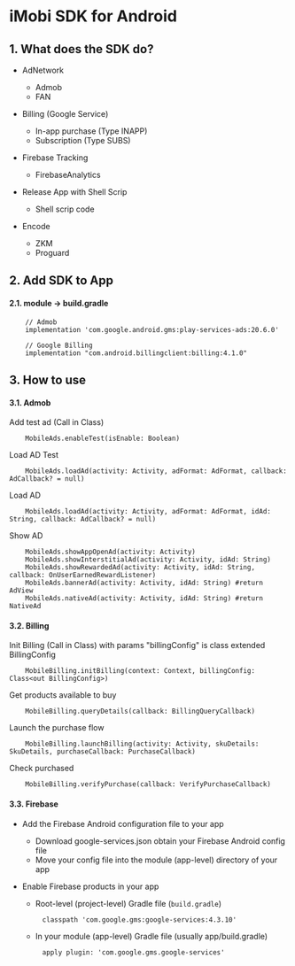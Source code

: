 # iMobi SDK for Android

## 1. What does the SDK do?

 - AdNetwork
    + Admob
    + FAN

 - Billing (Google Service)
    + In-app purchase (Type INAPP)
    + Subscription (Type SUBS)
   
 - Firebase Tracking
    + FirebaseAnalytics

 - Release App with Shell Scrip
    + Shell scrip code
   
- Encode
    + ZKM
    + Proguard


## 2. Add SDK to App

#### 2.1. module -> build.gradle
```
    // Admob
    implementation 'com.google.android.gms:play-services-ads:20.6.0'
   
    // Google Billing
    implementation "com.android.billingclient:billing:4.1.0"
```

## 3. How to use

#### 3.1. Admob
Add test ad (Call in Class<out Application>)
```
    MobileAds.enableTest(isEnable: Boolean)
```

Load AD Test
```
    MobileAds.loadAd(activity: Activity, adFormat: AdFormat, callback: AdCallback? = null)
```

Load AD
```
    MobileAds.loadAd(activity: Activity, adFormat: AdFormat, idAd: String, callback: AdCallback? = null)
```

Show AD
```
    MobileAds.showAppOpenAd(activity: Activity)
    MobileAds.showInterstitialAd(activity: Activity, idAd: String)
    MobileAds.showRewardedAd(activity: Activity, idAd: String, callback: OnUserEarnedRewardListener)
    MobileAds.bannerAd(activity: Activity, idAd: String) #return AdView
    MobileAds.nativeAd(activity: Activity, idAd: String) #return NativeAd
```

#### 3.2. Billing
Init Billing (Call in Class<out Application>) with params "billingConfig" is class extended BillingConfig
```
    MobileBilling.initBilling(context: Context, billingConfig: Class<out BillingConfig>)
```

Get products available to buy
```
    MobileBilling.queryDetails(callback: BillingQueryCallback)
```

Launch the purchase flow
```
    MobileBilling.launchBilling(activity: Activity, skuDetails: SkuDetails, purchaseCallback: PurchaseCallback)
```

Check purchased
```
    MobileBilling.verifyPurchase(callback: VerifyPurchaseCallback)
```

#### 3.3. Firebase
 - Add the Firebase Android configuration file to your app
    + Download google-services.json obtain your Firebase Android config file
    + Move your config file into the module (app-level) directory of your app
 - Enable Firebase products in your app
    + Root-level (project-level) Gradle file (``build.gradle``)
   ```
        classpath 'com.google.gms:google-services:4.3.10'
   ```
   
    + In your module (app-level) Gradle file (usually app/build.gradle)
   ```
        apply plugin: 'com.google.gms.google-services'
   ```